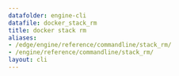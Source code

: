 ```yaml
---
datafolder: engine-cli
datafile: docker_stack_rm
title: docker stack rm
aliases:
- /edge/engine/reference/commandline/stack_rm/
- /engine/reference/commandline/stack_rm/
layout: cli
---
```


<!--
This page is automatically generated from Docker's source code. If you want to
suggest a change to the text that appears here, open a ticket or pull request
in the source repository on GitHub:

https://github.com/docker/cli
-->
